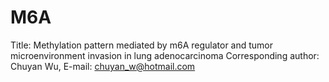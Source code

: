 # M6A
Title:  Methylation pattern mediated by m6A regulator and tumor microenvironment invasion in lung adenocarcinoma
Corresponding author: Chuyan Wu, E-mail: chuyan_w@hotmail.com
